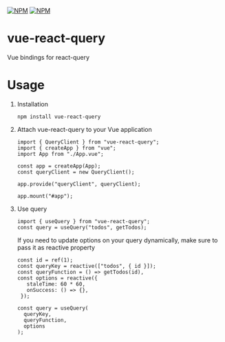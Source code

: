 [![NPM](https://img.shields.io/npm/v/vue-react-query)](https://www.npmjs.com/package/vue-react-query) [![NPM](https://img.shields.io/npm/l/vue-react-query)](https://github.com/DamianOsipiuk/vue-react-query/blob/main/LICENSE)

# vue-react-query

Vue bindings for react-query

# Usage

1. Installation

   `npm install vue-react-query`

2. Attach vue-react-query to your Vue application

   ```
   import { QueryClient } from "vue-react-query";
   import { createApp } from "vue";
   import App from "./App.vue";

   const app = createApp(App);
   const queryClient = new QueryClient();

   app.provide("queryClient", queryClient);

   app.mount("#app");
   ```

3. Use query

   ```
   import { useQuery } from "vue-react-query";
   const query = useQuery("todos", getTodos);
   ```

   If you need to update options on your query dynamically, make sure to pass it as reactive property

   ```
   const id = ref(1);
   const queryKey = reactive(["todos", { id }]);
   const queryFunction = () => getTodos(id),
   const options = reactive({
      staleTime: 60 * 60,
      onSuccess: () => {},
    });

   const query = useQuery(
     queryKey,
     queryFunction,
     options
   );
   ```
